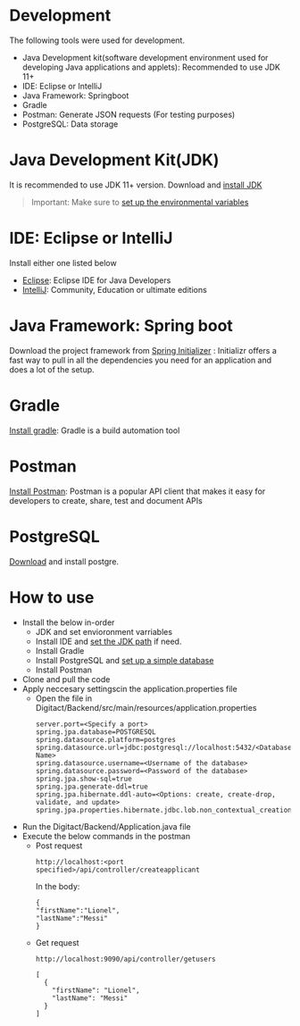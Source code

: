 # Development

The following tools were used for development.
- Java Development kit(software development environment used for developing Java applications and applets): Recommended to use JDK 11+ 
- IDE: Eclipse or IntelliJ 
- Java Framework: Springboot
- Gradle
- Postman: Generate JSON requests (For testing purposes)
- PostgreSQL: Data storage

# Java Development Kit(JDK)
It is recommended to use JDK 11+ version.
Download and [install JDK](https://www.oracle.com/java/technologies/javase-downloads.html)
> Important: Make sure to [set up the environmental variables](https://www.java.com/en/download/help/path.xml)

# IDE: Eclipse or IntelliJ
Install either one listed below
- [Eclipse](https://www.eclipse.org/downloads/packages/release/luna/sr2/eclipse-ide-java-developers): Eclipse IDE for Java Developers 
- [IntelliJ](https://www.jetbrains.com/idea/download/#section=windows): Community, Education or ultimate editions 

# Java Framework: Spring boot
Download the project framework from [Spring Initializer](https://start.spring.io/) : Initializr offers a fast way to pull in all the dependencies you need for an application and does a lot of the setup.

# Gradle
[Install gradle](https://gradle.org/install/): Gradle is a build automation tool

# Postman
[Install Postman](https://www.postman.com/downloads/): Postman is a popular API client that makes it easy for developers to create, share, test and document APIs

# PostgreSQL
[Download](https://www.postgresql.org/download/) and install postgre.

# How to use

- Install the below in-order
  - JDK and set envioronment varriables
  - Install IDE and [set the JDK path](https://www.jetbrains.com/help/idea/sdk.html) if need. 
  - Install Gradle
  - Install PostgreSQL and [set up a simple database](https://www.postgresqltutorial.com/)
  - Install Postman 
- Clone and pull the code
- Apply neccesary settingscin the application.properties file
  - Open the file in Digitact/Backend/src/main/resources/application.properties 
      ```
      server.port=<Specify a port>
      spring.jpa.database=POSTGRESQL
      spring.datasource.platform=postgres
      spring.datasource.url=jdbc:postgresql://localhost:5432/<Database Name>
      spring.datasource.username=<Username of the database>
      spring.datasource.password=<Password of the database>
      spring.jpa.show-sql=true
      spring.jpa.generate-ddl=true
      spring.jpa.hibernate.ddl-auto=<Options: create, create-drop, validate, and update>
      spring.jpa.properties.hibernate.jdbc.lob.non_contextual_creation=true
     ```
- Run the Digitact/Backend/Application.java file
- Execute the below commands in the postman
  - Post request
    ```
    http://localhost:<port specified>/api/controller/createapplicant
    ```
    In the body:
    ```
    {
    "firstName":"Lionel",
    "lastName":"Messi"
    }
    ```
  - Get request
    ```
    http://localhost:9090/api/controller/getusers
    ```
    ```
    [
      {
        "firstName": "Lionel",
        "lastName": "Messi"
      }
    ]
    ```


